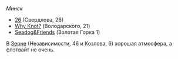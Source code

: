 *Минск*

- [26](https://www.instagram.com/26_sverdlova) (Свердлова, 26)
- [Why Knot?](https://www.instagram.com/whyknotcoffee) (Володарского, 21)
- [Seadog&Friends](https://www.instagram.com/seadogfriends) (Золотая Горка 1)

В [Зерне](https://www.facebook.com/cafezerno/) (Независимости, 46 и Козлова, 6) хорошая атмосфера, а флэтвайт не очень.
